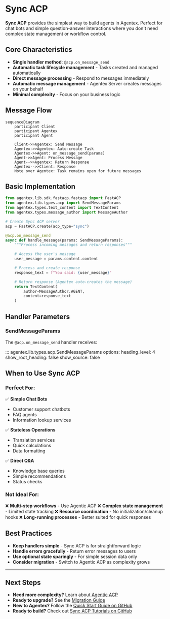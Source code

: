 # Sync ACP

**Sync ACP** provides the simplest way to build agents in Agentex. Perfect for chat bots and simple question-answer interactions where you don't need complex state management or workflow control.

## Core Characteristics

- **Single handler method**: `@acp.on_message_send`
- **Automatic task lifecycle management** - Tasks created and managed automatically
- **Direct message processing** - Respond to messages immediately
- **Automatic message management** - Agentex Server creates messages on your behalf
- **Minimal complexity** - Focus on your business logic

## Message Flow

```mermaid
sequenceDiagram
    participant Client
    participant Agentex
    participant Agent

    Client->>Agentex: Send Message
    Agentex->>Agentex: Auto-create Task
    Agentex->>Agent: on_message_send(params)
    Agent->>Agent: Process Message
    Agent-->>Agentex: Return Response
    Agentex-->>Client: Response
    Note over Agentex: Task remains open for future messages
```

## Basic Implementation

```python
from agentex.lib.sdk.fastacp.fastacp import FastACP
from agentex.lib.types.acp import SendMessageParams
from agentex.types.text_content import TextContent
from agentex.types.message_author import MessageAuthor

# Create Sync ACP server
acp = FastACP.create(acp_type="sync")

@acp.on_message_send
async def handle_message(params: SendMessageParams):
    """Process incoming messages and return responses"""

    # Access the user's message
    user_message = params.content.content

    # Process and create response
    response_text = f"You said: {user_message}"

    # Return response (Agentex auto-creates the message)
    return TextContent(
        author=MessageAuthor.AGENT,
        content=response_text
    )
```

## Handler Parameters

### SendMessageParams

The `@acp.on_message_send` handler receives:

::: agentex.lib.types.acp.SendMessageParams
    options:
      heading_level: 4
      show_root_heading: false
      show_source: false

## When to Use Sync ACP

### Perfect For:

✅ **Simple Chat Bots**

- Customer support chatbots
- FAQ agents
- Information lookup services

✅ **Stateless Operations**

- Translation services
- Quick calculations
- Data formatting

✅ **Direct Q&A**

- Knowledge base queries
- Simple recommendations
- Status checks

### Not Ideal For:

❌ **Multi-step workflows** - Use Agentic ACP
❌ **Complex state management** - Limited state tracking
❌ **Resource coordination** - No initialization/cleanup hooks
❌ **Long-running processes** - Better suited for quick responses

## Best Practices

- **Keep handlers simple** - Sync ACP is for straightforward logic
- **Handle errors gracefully** - Return error messages to users
- **Use optional state sparingly** - For simple session data only
- **Consider migration** - Switch to Agentic ACP as complexity grows

---

## Next Steps

- **Need more complexity?** Learn about [Agentic ACP](agentic/overview.md)
- **Ready to upgrade?** See the [Migration Guide](../concepts/migration_guide.md)
- **New to Agentex?** Follow the [Quick Start Guide on GitHub](https://github.com/scaleapi/scale-agentex#quick-start)
- **Ready to build?** Check out [Sync ACP Tutorials on GitHub](https://github.com/scaleapi/scale-agentex-python/tree/main/examples/tutorials/00_sync)
